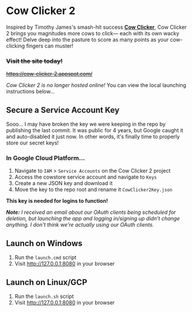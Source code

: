 # Cow Clicker 2
Inspired by Timothy James's smash-hit success [**Cow Clicker**](https://github.com/timothyrjames/cs1520/tree/master/week05/gae/project4), Cow Clicker 2 brings you magnitudes more cows to click&mdash; each with its own wacky effect! Delve deep into the pasture to score as many points as your cow-clicking fingers can muster!

### ~~Visit the site today!~~
~~https://cow-clicker-2.appspot.com/~~

*Cow Clicker 2 is no longer hosted online!*
You can view the local launching instructions below...

## Secure a Service Account Key
Sooo... I may have broken the key we were keeping in the repo by publishing the last commit. It was public for 4 years, but Google caught it and auto-disabled it just now. In other words, it's finally time to properly store our secret keys!

### In Google Cloud Platform...
1. Navigate to `IAM` > `Service Accounts` on the Cow Clicker 2 project
2. Access the cowstore service account and navigate to `Keys`
3. Create a new JSON key and download it
4. Move the key to the repo root and rename it `CowClicker2Key.json`

**This key is needed for logins to function!**

***Note:** I received an email about our OAuth clients being scheduled for deletion, but launching the app and logging in/signing up didn't change anything. I don't think we're actually using our OAuth clients.*

## Launch on Windows
1. Run the `launch.cmd` script
2. Visit http://127.0.0.1:8080 in your browser

## Launch on Linux/GCP
1. Run the `launch.sh` script
2. Visit http://127.0.0.1:8080 in your browser